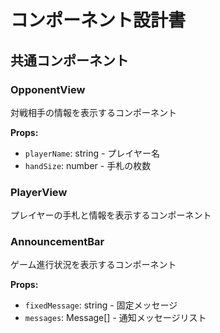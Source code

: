 
# コンポーネント設計書

## 共通コンポーネント

### OpponentView
対戦相手の情報を表示するコンポーネント

**Props:**
- `playerName`: string - プレイヤー名
- `handSize`: number - 手札の枚数

### PlayerView
プレイヤーの手札と情報を表示するコンポーネント

### AnnouncementBar
ゲーム進行状況を表示するコンポーネント

**Props:**
- `fixedMessage`: string - 固定メッセージ
- `messages`: Message[] - 通知メッセージリスト
